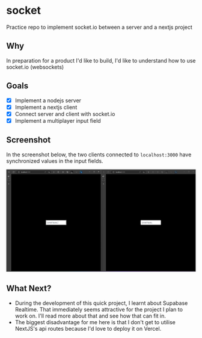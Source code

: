 # socket

Practice repo to implement socket.io between a server and a nextjs project

## Why

In preparation for a product I'd like to build, I'd like to understand how to
use socket.io (websockets)

## Goals

- [x] Implement a nodejs server
- [x] Implement a nextjs client
- [x] Connect server and client with socket.io
- [x] Implement a multiplayer input field

## Screenshot

In the screenshot below, the two clients connected to `localhost:3000` have 
synchronized values in the input fields.

![screenshot](./assets/screenshot.png)


## What Next?

- During the development of this quick project, I learnt about Supabase Realtime.
That immediately seems attractive for the project I plan to work on. I'll read
more about that and see how that can fit in.
- The biggest disadvantage for me here is that I don't get to utilise NextJS's
api routes because I'd love to deploy it on Vercel.


